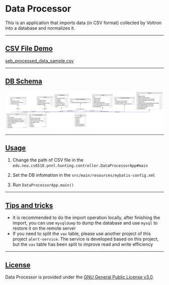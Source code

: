 # Data Processor 


This is an application that imports data (in CSV format) collected by Voltron into a database and normalizes it.

***
## [CSV File Demo](#CSV-file-demo)

 [seb_processed_data_sample.csv](help/seb_processed_data_sample.csv) 

***
## [DB Schema](#DB-schema) 

![DB-Schema](./help/DB-Schema.png)

***
## [Usage](#usage)

1. Change the path of CSV file in the `edu.neu.cs6510.pnnl.hunting.controller.DataProcessorApp#main`
2. Set the DB infomation in the `src/main/resources/mybatis-config.xml`

3. Run `DataProcessorApp.main()`

***
## [Tips and tricks](#tips-and-trick)

- It is recommended to do the import operation locally, after finishing the import, you can use `mysqldump` to dump the database and use `mysql` to restore it on the remote server
- If you need to split the `vav` table, please use another project of this project `alert-service`. The service is developed based on this project, but the `vav` table has been split to improve read and write efficiency

***
## [License](#license)

Data Processor is provided under the  [GNU General Public License v3.0](https://github.com/PNNL-Project/data-importers/blob/master/LICENSE).

